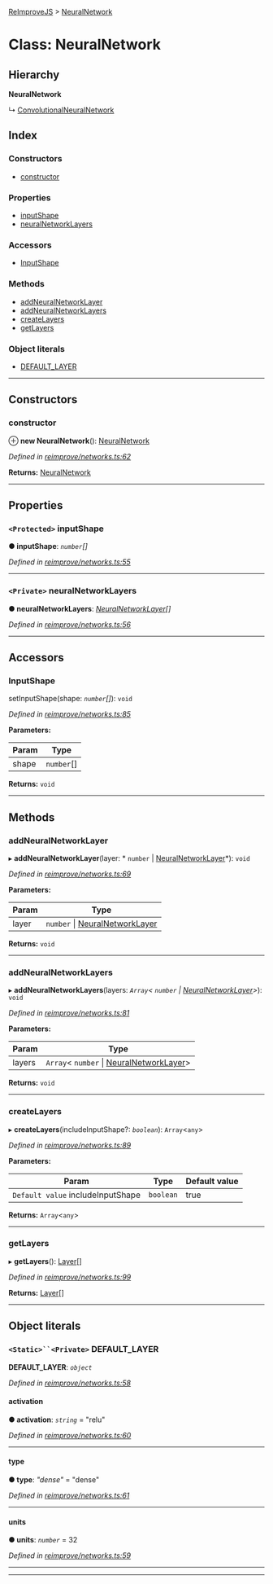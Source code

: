 [ReImproveJS](../README.md) > [NeuralNetwork](../classes/neuralnetwork.md)

# Class: NeuralNetwork

## Hierarchy

**NeuralNetwork**

↳  [ConvolutionalNeuralNetwork](convolutionalneuralnetwork.md)

## Index

### Constructors

* [constructor](neuralnetwork.md#constructor)

### Properties

* [inputShape](neuralnetwork.md#inputshape)
* [neuralNetworkLayers](neuralnetwork.md#neuralnetworklayers)

### Accessors

* [InputShape](neuralnetwork.md#inputshape-1)

### Methods

* [addNeuralNetworkLayer](neuralnetwork.md#addneuralnetworklayer)
* [addNeuralNetworkLayers](neuralnetwork.md#addneuralnetworklayers)
* [createLayers](neuralnetwork.md#createlayers)
* [getLayers](neuralnetwork.md#getlayers)

### Object literals

* [DEFAULT_LAYER](neuralnetwork.md#default_layer)

---

## Constructors

<a id="constructor"></a>

###  constructor

⊕ **new NeuralNetwork**(): [NeuralNetwork](neuralnetwork.md)

*Defined in [reimprove/networks.ts:62](https://github.com/Pravez/FurnishJS/blob/b206a93/src/reimprove/networks.ts#L62)*

**Returns:** [NeuralNetwork](neuralnetwork.md)

___

## Properties

<a id="inputshape"></a>

### `<Protected>` inputShape

**● inputShape**: *`number`[]*

*Defined in [reimprove/networks.ts:55](https://github.com/Pravez/FurnishJS/blob/b206a93/src/reimprove/networks.ts#L55)*

___
<a id="neuralnetworklayers"></a>

### `<Private>` neuralNetworkLayers

**● neuralNetworkLayers**: *[NeuralNetworkLayer](../interfaces/neuralnetworklayer.md)[]*

*Defined in [reimprove/networks.ts:56](https://github.com/Pravez/FurnishJS/blob/b206a93/src/reimprove/networks.ts#L56)*

___

## Accessors

<a id="inputshape-1"></a>

###  InputShape

setInputShape(shape: *`number`[]*): `void`

*Defined in [reimprove/networks.ts:85](https://github.com/Pravez/FurnishJS/blob/b206a93/src/reimprove/networks.ts#L85)*

**Parameters:**

| Param | Type |
| ------ | ------ |
| shape | `number`[] |

**Returns:** `void`

___

## Methods

<a id="addneuralnetworklayer"></a>

###  addNeuralNetworkLayer

▸ **addNeuralNetworkLayer**(layer: * `number` &#124; [NeuralNetworkLayer](../interfaces/neuralnetworklayer.md)*): `void`

*Defined in [reimprove/networks.ts:69](https://github.com/Pravez/FurnishJS/blob/b206a93/src/reimprove/networks.ts#L69)*

**Parameters:**

| Param | Type |
| ------ | ------ |
| layer |  `number` &#124; [NeuralNetworkLayer](../interfaces/neuralnetworklayer.md)|

**Returns:** `void`

___
<a id="addneuralnetworklayers"></a>

###  addNeuralNetworkLayers

▸ **addNeuralNetworkLayers**(layers: *`Array`< `number` &#124; [NeuralNetworkLayer](../interfaces/neuralnetworklayer.md)>*): `void`

*Defined in [reimprove/networks.ts:81](https://github.com/Pravez/FurnishJS/blob/b206a93/src/reimprove/networks.ts#L81)*

**Parameters:**

| Param | Type |
| ------ | ------ |
| layers | `Array`< `number` &#124; [NeuralNetworkLayer](../interfaces/neuralnetworklayer.md)> |

**Returns:** `void`

___
<a id="createlayers"></a>

###  createLayers

▸ **createLayers**(includeInputShape?: *`boolean`*): `Array`<`any`>

*Defined in [reimprove/networks.ts:89](https://github.com/Pravez/FurnishJS/blob/b206a93/src/reimprove/networks.ts#L89)*

**Parameters:**

| Param | Type | Default value |
| ------ | ------ | ------ |
| `Default value` includeInputShape | `boolean` | true |

**Returns:** `Array`<`any`>

___
<a id="getlayers"></a>

###  getLayers

▸ **getLayers**(): [Layer](../interfaces/layer.md)[]

*Defined in [reimprove/networks.ts:99](https://github.com/Pravez/FurnishJS/blob/b206a93/src/reimprove/networks.ts#L99)*

**Returns:** [Layer](../interfaces/layer.md)[]

___

## Object literals

<a id="default_layer"></a>

### `<Static>``<Private>` DEFAULT_LAYER

**DEFAULT_LAYER**: *`object`*

*Defined in [reimprove/networks.ts:58](https://github.com/Pravez/FurnishJS/blob/b206a93/src/reimprove/networks.ts#L58)*

<a id="default_layer.activation"></a>

####  activation

**● activation**: *`string`* = "relu"

*Defined in [reimprove/networks.ts:60](https://github.com/Pravez/FurnishJS/blob/b206a93/src/reimprove/networks.ts#L60)*

___
<a id="default_layer.type"></a>

####  type

**● type**: *"dense"* = "dense"

*Defined in [reimprove/networks.ts:61](https://github.com/Pravez/FurnishJS/blob/b206a93/src/reimprove/networks.ts#L61)*

___
<a id="default_layer.units"></a>

####  units

**● units**: *`number`* = 32

*Defined in [reimprove/networks.ts:59](https://github.com/Pravez/FurnishJS/blob/b206a93/src/reimprove/networks.ts#L59)*

___

___

